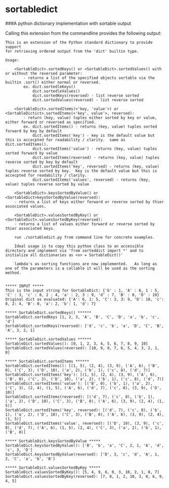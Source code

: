 sortabledict
============

###A python dictionary implementation with sortable output

Calling this extension from the commandline provides the following output:


    This is an extension of the Python standard dictionary to provide support
    for retrieving ordered output from the 'dict' builtin type.

    Usage:

        <SortableDict>.sortedKeys() or <SortableDict>.sortedValues() with or without the reversed parameter:
            - returns a list of the specified objects sortable via the builtin .sort() either normal or reversed.
            ex. dict.sortedleKeys()
                dict.sortedleValues()
                dict.sortedKeys(reversed) - list reverse sorted
                dict.sortedValues(reversed) - list reverse sorted

        <SortableDict>.sortedItems(<'key, 'value'>) or <SortableDictict>.sortedItems(<'key', value'>, reversed):
            - return (key, value) tuples either sorted by key or value, either forward or reversed as specified.
            ex. dict.sortedItems() - returns (key, value) tuples sorted forward by key by default
                dict.sortedItems('key') - key is the default value but this is accecpted for readability / clarity.  same as dict.sortedItems().
                dict.sortedItems('value') - returns (key, value) tuples sorted forward by value
                dict.sortedItems(reversed) - returns (key, value) tuples reverse sorted by key by default
                dict.sortedItems('key', reversed) - returns (key, value) tuples reverse sorted by key.  Key is the default value but this is accecpted for readability / clarity.
                dict.sortedItems('values', reversed) - returns (key, value) tuples reverse sorted by value

        <SortableDict>.keysSortedByValue() or <SortableDict>keysSortedByValue(reversed):
        - returns a list of keys either forward or reverse sorted by thier associated values.

        <SortableDict>.valuesSortedByKey() or <SortableDict>.valuesSortedByKey(reversed):
        - returns a list of values either forward or reverse sorted by thier associated keys.

        run ./sortabledict.py from command line for concrete examples.

        Ideal usage is to copy this python class to an accessible directory and implement via 'from sorteddict import *' and to initialize all dictionaries as <x> = SortableDict()'

        lambda's as sorting functions are now implemented.   As long as one of the parameters is a callable it will be used as the sorting method.
     

    ***** INPUT *****
    This is the input string for SortableDict: {'b' : 1, 'A' : 6, 1 : 5, 'C' : 3, 'c' : 8, 2 : 4, 'a' : 2, 3 : 9, 'd' : 7, 'B' : 0, 'D' : 10}
    Original dict as evaluated: {'A': 6, 1: 5, 'C': 3, 3: 9, 'D': 10, 'c': 8, 2: 4, 'B': 0, 'a': 2, 'b': 1, 'd': 7} 

    ***** SortableDict.sortedKeys() ******
    SortableDict.sortedKeys [1, 2, 3, 'A', 'B', 'C', 'D', 'a', 'b', 'c', 'd']
    SortableDict.sortedKeys(reversed): ['d', 'c', 'b', 'a', 'D', 'C', 'B', 'A', 3, 2, 1] 

    ***** SortableDict.sortedValues ******
    SortableDict.sortedValues(): [0, 1, 2, 3, 4, 5, 6, 7, 8, 9, 10]
    SortableDict.sortedValues(reversed): [10, 9, 8, 7, 6, 5, 4, 3, 2, 1, 0] 

    ***** SortableDict.sortedItems ******
    SortableDict.sortedItems(): [(1, 5), (2, 4), (3, 9), ('A', 6), ('B', 0), ('C', 3), ('D', 10), ('a', 2), ('b', 1), ('c', 8), ('d', 7)]
    SortableDict.sortedItems('key'): [(1, 5), (2, 4), (3, 9), ('A', 6), ('B', 0), ('C', 3), ('D', 10), ('a', 2), ('b', 1), ('c', 8), ('d', 7)]
    SortableDict.sortedItems('value'): [('B', 0), ('b', 1), ('a', 2), ('C', 3), (2, 4), (1, 5), ('A', 6), ('d', 7), ('c', 8), (3, 9), ('D', 10)]
    SortableDict.sortedItems(reversed): [('d', 7), ('c', 8), ('b', 1), ('a', 2), ('D', 10), ('C', 3), ('B', 0), ('A', 6), (3, 9), (2, 4), (1, 5)]
    SortableDict.sortedItems('key', reversed): [('d', 7), ('c', 8), ('b', 1), ('a', 2), ('D', 10), ('C', 3), ('B', 0), ('A', 6), (3, 9), (2, 4), (1, 5)]
    SortableDict.sortedItems('value', reversed): [('D', 10), (3, 9), ('c', 8), ('d', 7), ('A', 6), (1, 5), (2, 4), ('C', 3), ('a', 2), ('b', 1), ('B', 0)]

    ***** SortableDict.keysSortedByValue *****
    SortableDict.keysSortedByValue(): ['B', 'b', 'a', 'C', 2, 1, 'A', 'd', 'c', 3, 'D']
    SortableDict.keysSortedByValue(reversed): ['D', 3, 'c', 'd', 'A', 1, 2, 'C', 'a', 'b', 'B'] 

    ***** SortableDict.valuesSortedByKey *****
    SortableDict.valuesSortedByKey(): [5, 4, 9, 6, 0, 3, 10, 2, 1, 8, 7]
    SortableDict.valuesSortedByKey(reversed): [7, 8, 1, 2, 10, 3, 0, 6, 9, 4, 5]
